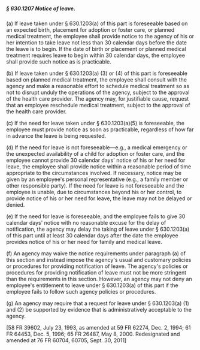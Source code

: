 ##### § 630.1207 Notice of leave. #####

(a) If leave taken under § 630.1203(a) of this part is foreseeable based on an expected birth, placement for adoption or foster care, or planned medical treatment, the employee shall provide notice to the agency of his or her intention to take leave not less than 30 calendar days before the date the leave is to begin. If the date of birth or placement or planned medical treatment requires leave to begin within 30 calendar days, the employee shall provide such notice as is practicable.

(b) If leave taken under § 630.1203(a) (3) or (4) of this part is foreseeable based on planned medical treatment, the employee shall consult with the agency and make a reasonable effort to schedule medical treatment so as not to disrupt unduly the operations of the agency, subject to the approval of the health care provider. The agency may, for justifiable cause, request that an employee reschedule medical treatment, subject to the approval of the health care provider.

(c) If the need for leave taken under § 630.1203(a)(5) is foreseeable, the employee must provide notice as soon as practicable, regardless of how far in advance the leave is being requested.

(d) If the need for leave is not foreseeable—e.g., a medical emergency or the unexpected availability of a child for adoption or foster care, and the employee cannot provide 30 calendar days' notice of his or her need for leave, the employee shall provide notice within a reasonable period of time appropriate to the circumstances involved. If necessary, notice may be given by an employee's personal representative (e.g., a family member or other responsible party). If the need for leave is not foreseeable and the employee is unable, due to circumstances beyond his or her control, to provide notice of his or her need for leave, the leave may not be delayed or denied.

(e) If the need for leave is foreseeable, and the employee fails to give 30 calendar days' notice with no reasonable excuse for the delay of notification, the agency may delay the taking of leave under § 630.1203(a) of this part until at least 30 calendar days after the date the employee provides notice of his or her need for family and medical leave.

(f) An agency may waive the notice requirements under paragraph (a) of this section and instead impose the agency's usual and customary policies or procedures for providing notification of leave. The agency's policies or procedures for providing notification of leave must not be more stringent than the requirements in this section. However, an agency may not deny an employee's entitlement to leave under § 630.1203(a) of this part if the employee fails to follow such agency policies or procedures.

(g) An agency may require that a request for leave under § 630.1203(a) (1) and (2) be supported by evidence that is administratively acceptable to the agency.

[58 FR 39602, July 23, 1993, as amended at 59 FR 62274, Dec. 2, 1994; 61 FR 64453, Dec. 5, 1996; 65 FR 26487, May 8, 2000. Redesignated and amended at 76 FR 60704, 60705, Sept. 30, 2011]